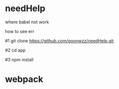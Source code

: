 # needHelp
where babel not work

how to see err

#1 git clone https://github.com/goonwzz/needHelp.git

#2 cd app

#3 npm install

# webpack
